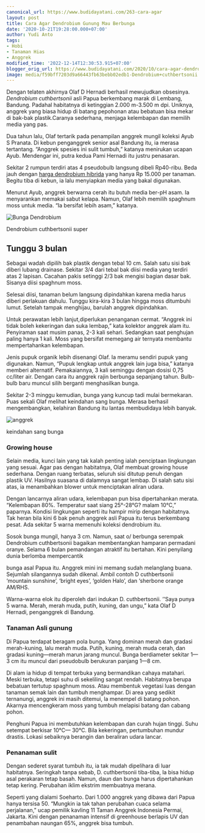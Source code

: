 ```yaml
---
canonical_url: https://www.budidayatani.com/263-cara-agar
layout: post
title: Cara Agar Dendrobium Gunung Mau Berbunga
date: '2020-10-21T19:28:00.000+07:00'
author: Yudi Anto
tags:
- Hobi
- Tanaman Hias
- Anggrek
modified_time: '2022-12-14T12:30:53.915+07:00'
blogger_orig_url: https://www.budidayatani.com/2020/10/cara-agar-dendrobium-gunung-mau-berbunga.html
image: media/f59bff7203d9a66443fb63bebb02edb1-Dendrobium+cuthbertsonii.JPG
---
```

Dengan telaten akhirnya Olaf D Hernadi berhasil mewujudkan obsesinya. *Dendrobium cuthbertsonii* asli Papua berkembang marak di Lembang, Bandung. Padahal habitatnya di ketinggian 2.000 m-3.500 m dpi. Uniknya, anggrek yang biasa hidup di batang pepohonan atau bebatuan bisa mekar di bak-bak plastik.Caranya sederhana, menjaga kelembapan dan memilih media yang pas.

 Dua tahun lalu, Olaf tertarik pada penampilan anggrek mungil koleksi Ayub S Pranata. Di kebun penganggrek senior asal Bandung itu, ia merasa tertantang. “Anggrek spesies ini sulit tumbuh,” katanya menirukan ucapan Ayub. Mendengar ini, putra kedua Pami Hernadi itu justru penasaran.

 Sekitar 2 rumpun terdiri atas 4 pseudobulb langsung dibeli Rp40-ribu. Beda jauh dengan [harga dendrobium hibrida](https://www.budidayatani.com/2020/10/raja-dendrobium-dari-prigen.html) yang hanya Rp 15.000 per tanaman. Begitu tiba di kebun, ia lalu menyiapkan media yang bakal digunakan.

 Menurut Ayub, anggrek berwarna cerah itu butuh media ber-pH asam. Ia menyarankan memakai sabut kelapa. Namun, Olaf lebih memilih spaghnum moss untuk media. “Ia bersifat lebih asam,” katanya.

 ![Bunga Dendrobium](https://blogger.googleusercontent.com/img/b/R29vZ2xl/AVvXsEjza4sWXOkm0dfZ1tul3RkzlVzGO0Jr_-ebnkMQouc5yBAv4b7GgqnwAHBHMW1C_D7k7ZIk5xoNSUa-u_u6y2Fmhoik4wj_EOAVef5-xpK_TW29Zi0shTBJBlRjorS_CbA2M99uLSPj-DOD/s675/Dendrobium+cuthbertsonii.JPG "cuthbertsonii super") 

Dendrobium cuthbertsonii super

## Tunggu 3 bulan

 Sebagai wadah dipilih bak plastik dengan tebal 10 cm. Salah satu sisi bak diberi lubang drainase. Sekitar 3/4 dari tebal bak diisi media yang terdiri atas 2 lapisan. Cacahan pakis setinggi 2/3 bak mengisi bagian dasar bak. Sisanya diisi spaghnum moss.

 Selesai diisi, tanaman belum langsung dipindahkan karena media harus diberi perlakuan dahulu. Tunggu kira-kira 3 bulan hingga moss ditumbuhi lumut. Setelah tampak menghijau, barulah anggrek dipindahkan.

 Untuk perawatan lebih lanjut,diperlukan penanganan cermat. “Anggrek ini tidak boleh kekeringan dan suka lembap,” kata kolektor anggrek alam itu. Penyiraman saat musim panas, 2-3 kali sehari. Sedangkan saat penghujan paling hanya 1 kali. Moss yang bersifat memegang air ternyata membantu mempertahankan kelembapan.

 Jenis pupuk organik lebih disenangi Olaf. Ia meramu sendiri pupuk yang digunakan. Namun, “Pupuk lengkap untuk anggrek lain juga bisa,” katanya memberi alternatif. Pemakaiannya, 3 kali seminggu dengan dosisi 0,75 cc/liter air. Dengan cara itu anggrek rajin berbunga sepanjang tahun. Bulb-bulb baru muncul silih berganti menghasilkan bunga.

 Sekitar 2-3 minggu kemudian, bunga yang kuncup tadi mulai bermekaran. Puas sekali Olaf melihat keindahan sang bunga. Merasa berhasil mengembangkan, kelahiran Bandung itu lantas membudidaya lebih banyak.

 ![anggrek](https://blogger.googleusercontent.com/img/b/R29vZ2xl/AVvXsEhtl51xg-lD_PqyGYOOy0YJbnDCPUmPGtYCOLKSIqxk8Wu30JfcWCUIyQ_N-Z-9GwHylH6xrm0nVkLDgHom4xAtiTdNMf8BmLw76N74zdmqz2lR4-I8Wrn4aflUwIxD1-2tm6J1Ii8si4ez/s666/Dendrobium+cuthbertsonii.JPG "anggrek Dendrobium cuthbertsonii") 

keindahan sang bunga

### Growing house

 Selain media, kunci lain yang tak kalah penting ialah penciptaan lingkungan yang sesuai. Agar pas dengan habitatnya, Olaf membuat growing house sederhana. Dengan ruang terbatas, seluruh sisi ditutup penuh dengan plastik UV. Hasilnya suasana di dalamnya sangat lembap. Di salah satu sisi atas, ia menambahkan blower untuk menciptakan aliran udara.

 Dengan lancarnya aliran udara, kelembapan pun bisa dipertahankan merata. “Kelembapan 80%. Temperatur saat siang 25°-28°G? malam 10°C,” paparnya. Kondisi lingkungan seperti itu hampir mirip dengan habitatnya. Tak heran bila kini 6 bak penuh anggrek asli Papua itu terus berkembang pesat. Ada sekitar 5 warna memenuhi koleksi dendrobium itu.

 Sosok bunga mungil, hanya 3 cm. Namun, saat o/ berbunga serempak Dendrobium cuthbertsonii bagaikan membentangkan hamparan permadani oranye. Selama 6 bulan pemandangan atraktif itu bertahan. Kini penyilang dunia berlomba mempercantik

 bunga asal Papua itu. Anggrek mini ini memang sudah melanglang buana. Sejumlah silangannya sudah dikenal. Ambil contoh D cuthbertsonii ‘mountain sunshine’, ‘bright eyes’, ‘golden Halo’, dan ‘sherbone orange AM/RHS.

 Warna-warna elok itu diperoleh dari indukan D. cuthbertsonii. ’’Saya punya 5 warna. Merah, merah muda, putih, kuning, dan ungu,” kata Olaf D Hernadi, penganggrek di Bandung. 

 ### Tanaman Asli gunung

 Di Papua terdapat beragam pola bunga. Yang dominan merah dan gradasi merah-kuning, lalu merah muda. Putih, kuning, merah muda cerah, dan gradasi kuning—merah marun jarang muncul. Bunga berdiameter sekitar 1—3 cm itu muncul dari pseudobulb berukuran panjang 1—8 cm.

 Di alam ia hidup di tempat terbuka yang bermandikan cahaya matahari. Meski terbuka, tetapi suhu di sekeliling sangat rendah. Habitatnya berupa bebatuan tertutup spaghnum moss. Atau membentuk vegetasi luas dengan tanaman semak lain dan tumbuh menghampar. Di area yang sedikit ternanungi, anggrek ini masih ditemui, la menempel di batang pohon. Akarnya mencengkeram moss yang tumbuh melapisi batang dan cabang pohon.

 Penghuni Papua ini membutuhkan kelembapan dan curah hujan tinggi. Suhu setempat berkisar 10°C— 30°C. Bila kekeringan, pertumbuhan mundur drastis. Lokasi sebaiknya berangin dan beraliran udara lancar.

 ### Penanaman sulit

 Dengan sederet syarat tumbuh itu, ia tak mudah dipelihara di luar habitatnya. Seringkah tanpa sebab, D. cuthbertsonii tiba-tiba, la bisa hidup asal perakaran tetap basah. Namun, daun dan bunga harus dipertahankan tetap kering. Perubahan iklim ekstrim membuatnya merana.

 Seperti yang dialami Soeharto. Dari 1.000 anggrek yang dibawa dari Papua hanya tersisa 50. “Mungkin ia tak tahan perubahan cuaca selama perjalanan,” ucap pemilik kavling 11 Taman Anggrek Indonesia Permai, Jakarta. Kini dengan penanaman intensif di greenhouse berlapis UV dan penambahan naungan 65%, anggrek bisa tumbuh.

